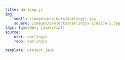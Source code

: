 ```yaml
---
title: darling.js
img:
    small: /images/projects/darlingjs.jpg
    square: /images/projects/darlingjs-256x256-2.jpg
tags: [gamedev, javascript]
source:
    user: darlingjs
    repo: darlingjs

template: project.jade
---
```

